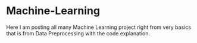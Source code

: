 # Machine-Learning
Here I am posting all many Machine Learning project right from very basics that is from Data Preprocessing with the code explanation.
